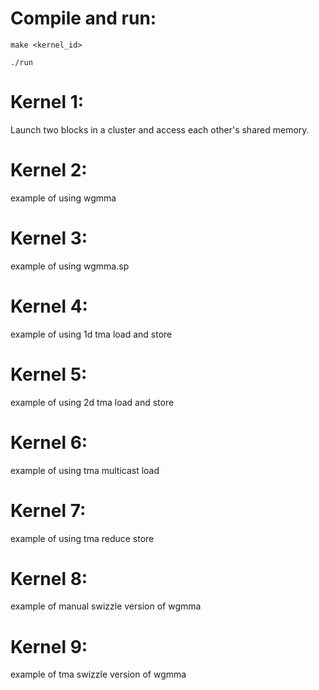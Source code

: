 # Compile and run:

`make <kernel_id>`

`./run`

# Kernel 1:

Launch two blocks in a cluster and access each other's shared memory.

# Kernel 2:

example of using wgmma

# Kernel 3:

example of using wgmma.sp

# Kernel 4:

example of using 1d tma load and store

# Kernel 5:

example of using 2d tma load and store

# Kernel 6:

example of using tma multicast load

# Kernel 7:

example of using tma reduce store

# Kernel 8:

example of manual swizzle version of wgmma

# Kernel 9:

example of tma swizzle version of wgmma
